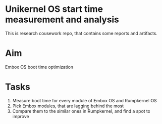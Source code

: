 # Unikernel OS start time measurement and analysis
This is research cousework repo, that contains some reports and artifacts.
# Aim
Embox OS boot time optimization
# Tasks
1. Measure boot time for every module of Embox OS and Rumpkernel OS
2. Pick Embox modules, that are lagging behind the most
3. Compare them to the similar ones in Rumpkernel, and find a spot to improve

